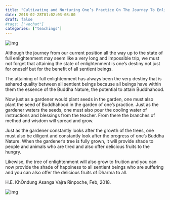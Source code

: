 ```yaml
---
title: "Cultivating and Nurturing One’s Practice On The Journey To Enlightenment"
date: 2018-02-28T01:02:03-08:00
draft: false
#tags: ["wechat"]
categories: ["teachings"]
---
```


![img](https://mmbiz.qpic.cn/mmbiz_png/jZ6aUbzt6IR8xakDwNK9jM7PiaFUcFLicPlqvKg02TxQZ4Yg4sXgPO7IRcNEwWPHZ049b9HwfocoID5DNzOiaqicEw/640?wx_fmt=png&wxfrom=5&wx_lazy=1&wx_co=1)

Although the journey from our current position all the way up to the state of full enlightenment may seem like a very long and impossible trip, we must not forget that attaining the state of enlightenment is one’s destiny not just for oneself but for the benefit of all sentient beings.

 The attaining of full enlightenment has always been the very destiny that is ashared quality between all sentient beings because all beings have within them the essence of the Buddha Nature, the potential to attain Buddhahood.

Now just as a gardener would plant seeds in the garden, one must also plant the seed of Buddhahood in the garden of one’s practice. Just as the gardener waters the seeds, one must also pour the cooling water of instructions and blessings from the teacher. From there the branches of method and wisdom will spread and grow. 

Just as the gardener constantly looks after the growth of the trees, one must also be diligent and constantly look after the progress of one’s Buddha Nature. When the gardener’s tree is fully grown, it will provide shade to people and animals who are tired and also offer delicious fruits to the hungry.  

Likewise, the tree of enlightenment will also grow to fruition and you can now provide the shade of happiness to all sentient beings who are suffering and you can also offer the delicious fruits of Dharma to all.

H.E. KhÖndung Asanga Vajra Rinpoche, Feb, 2018.

![img](https://mmbiz.qpic.cn/mmbiz_png/jZ6aUbzt6IR8xakDwNK9jM7PiaFUcFLicP2uicnRKicTyye4uicsTY8JUjw0JFz9aZxib92JfA6Ghg6eq0uB62VHzDnw/640?wx_fmt=png&wxfrom=5&wx_lazy=1&wx_co=1)
